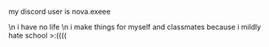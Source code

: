 my discord user is nova.exeee

\n i have no life
\n i make things for myself and classmates because i mildly hate school >:((((
<!---
nova-dot-exe/nova-dot-exe is a ✨ special ✨ repository because its `README.md` (this file) appears on your GitHub profile.
You can click the Preview link to take a look at your changes.
--->
